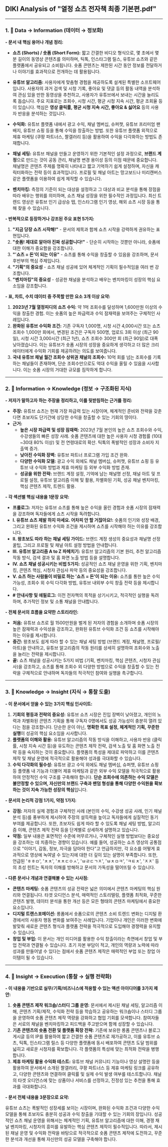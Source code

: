 ## DIKI Analysis of "열정 쇼츠 전자책 최종 기본편.pdf"

---

### 1. 🔹 Data → Information (데이터 → 정보화)

**- 문서 내 핵심 용어나 개념 정리:**

- **쇼츠 (Shorts) / 숏폼 (Short Form):** 짧고 간결한 비디오 형식으로, 몇 초에서 몇 분 길이의 동영상 콘텐츠를 의미하며, 틱톡, 인스타그램 릴스, 유튜브 쇼츠와 같은 플랫폼에서 공유되고 소비됩니다. 숏폼 콘텐츠는 제한된 시간 동안 정보를 전달하거나 이야기를 효과적으로 전개하는 데 활용됩니다.

- **유튜브 알고리즘:** 사용자에게 맞춤형 경험을 제공하도록 설계된 특별한 소프트웨어입니다. 사용자의 과거 검색 및 시청 기록, 좋아요 및 댓글 등의 활동 내역을 분석하여 관심 있을 만한 동영상을 추천하고, 사용자가 유튜브에서 보내는 시간을 늘리도록 돕습니다. 주요 지표로는 조회수, 시청 시간, 평균 시청 지속 시간, 평균 조회율 등이 있습니다. 핵심은 **영상 클릭률, 평균 시청 지속 시간, 좋아요 & 싫어요** 등의 사용자 반응을 분석하는 것입니다.

- **수익화:** 유튜브 플랫폼 내에서 광고 수익, 채널 멤버십, 슈퍼챗, 유튜브 프리미엄 팬 배지, 유튜브 쇼핑 등을 통해 수익을 창출하는 방법. 또한 유튜브 플랫폼 외적으로 제휴 마케팅 (쿠팡 파트너스, 짤갤러리 등)을 활용하여 수익을 다각화하는 방법도 존재합니다.

- **채널 세팅:** 유튜브 채널을 만들고 운영하기 위한 기본적인 설정 과정으로, **브랜드 계정**으로 만드는 것이 공동 관리, 채널명 변경 용이성 등의 이점 때문에 중요합니다. 채널명은 콘텐츠 주제를 명확히 나타내고 짧고 기억하기 쉽게 설정하며, 자신을 캐릭터화하는 전략 등이 효과적입니다. 프로필 및 채널 아트는 망고보드나 미리캔버스 같은 플랫폼을 이용하여 쉽게 제작할 수 있습니다.

- **벤치마킹:** 측정의 기준이 되는 대상을 설정하고 그 대상과 비교 분석을 통해 장점을 따라 배우는 행위를 의미하며, 쇼츠 채널 성장을 위한 필수적인 과정입니다. 최신 트렌드 영상은 유튜브 인기 급상승 탭, 인스타그램 인기 영상, 해외 쇼츠 시장 등을 통해 찾을 수 있습니다.

**- 반복적으로 등장하거나 강조된 주요 표현 5가지:**

1. **"지금 당장 쇼츠 시작해!"** - 문서의 제목과 함께 쇼츠 시작을 강력하게 권유하는 표현입니다.
2. **"숏폼! 제대로 알아야 진짜 성공합니다!"** - 단순히 시작하는 것뿐만 아니라, 숏폼에 대한 이해가 중요함을 강조합니다.
3. **"ʻ쇼츠 = 돈’이 되는 이유"** - 쇼츠를 통해 수익을 창출할 수 있음을 강조하며, 문서 후반부의 핵심 주제입니다.
4. **"기획"의 중요성** - 쇼츠 채널 성공에 있어 체계적인 기획이 필수적임을 여러 번 강조합니다.
5. **"벤치마킹"의 중요성** - 성공한 채널을 분석하고 배우는 벤치마킹이 성장의 핵심 요소임을 강조합니다.

**- 표, 차트, 수치 데이터 중 주목할 만한 요소 3개 이상 요약:**

1. **2023년 7월 열정피디의 쇼츠 수익:** 약 1억 조회수를 달성하며 1,600만원 이상의 수익을 창출한 경험. 이는 숏폼의 높은 파급력과 수익 잠재력을 보여주는 구체적인 사례입니다.
2. **완화된 유튜브 수익화 조건:** 기존 구독자 1,000명, 시청 시간 4,000시간 또는 쇼츠 조회수 1,000만 회에서, 변경된 조건은 구독자 500명, 업로드 3회 이상 (최근 90일), 시청 시간 3,000시간 (최근 1년), 쇼츠 조회수 300만 회 (최근 90일)로 대폭 낮아졌습니다. 이는 유튜브가 숏폼 시장의 성장을 중요하게 생각하고 더 많은 크리에이터에게 수익화 기회를 제공하려는 의도를 보여줍니다.
3. **국내 유튜브 채널 월간 조회수 상위권 채널의 조회수:** 10억 회를 넘는 조회수를 기록하는 채널들이 존재하며, 단순 조회수만으로도 억대 수익을 올릴 수 있음을 시사합니다. 이는 숏폼 시장의 거대한 규모를 짐작하게 합니다.

---

### 2. 🔸 Information → Knowledge (정보 → 구조화된 지식)

**- 저자가 말하고자 하는 주장을 정리하고, 이를 뒷받침하는 근거를 정리:**

- **주장:** 유튜브 쇼츠는 현재 가장 파급력 있는 시장이며, 체계적인 준비와 전략을 갖춘다면 초보자도 단기간에 상당한 수익을 창출할 수 있는 기회의 땅이다.
- **근거:**
    - **높은 시장 파급력 및 성장 잠재력:** 2023년 7월 본인의 높은 쇼츠 조회수와 수익, 수강생들의 빠른 성장 사례. 숏폼 콘텐츠에 대한 높은 사용자 시청 경험률 (10대~30대 80% 이상) 및 전 연령대로의 확산. 틱톡의 폭발적인 성장과 소비자 지출액 증가.
    - **낮아진 수익화 장벽:** 유튜브 파트너 프로그램 가입 조건 완화.
    - **다양한 수익화 모델:** 광고 수익 외에도 채널 멤버십, 슈퍼챗, 유튜브 쇼핑 등 유튜브 내 수익화 방법과 제휴 마케팅 등 외부 수익화 방법 존재.
    - **성공을 위한 전략:** 브랜드 계정 설정, 기억에 남는 채널명 선정, 채널 아트 및 프로필 설정, 유튜브 알고리즘 이해 및 활용, 차별화된 기획, 성공 채널 벤치마킹, 핵심 콘텐츠 제작, 트렌드 활용.

**- 각 섹션별 핵심 내용을 1문장 요약:**

- **프롤로그:** 저자는 유튜브 쇼츠를 통해 높은 수익을 올린 경험과 숏폼 시장의 잠재력을 강조하며 독자들에게 쇼츠 시작을 독려합니다.
- **I. 유튜브 쇼츠 제발 하지 마세요. 어차피 안 할 거잖아요!:** 숏폼의 인기와 성장 배경, 그리고 완화된 유튜브 수익화 조건을 제시하며 쇼츠를 시작해야 하는 이유를 강조합니다.
- **II. 왕초보도 따라 하는 채널 세팅 가이드:** 브랜드 계정 생성의 중요성과 채널명 선정 꿀팁, 그리고 프로필 및 채널 아트 설정 방법을 안내합니다.
- **III. 유튜브 알고리즘 A to Z 파헤치기:** 유튜브 알고리즘의 기본 원리, 추천 알고리즘 작동 방식, 검색 결과 및 홈 화면 노출 방법 등을 설명합니다.
- **IV. 쇼츠 채널 성공시키는 비법 5가지:** 성공적인 쇼츠 채널 운영을 위한 기획, 벤치마킹, 콘텐츠 핵심, 시청자 관심사 파악 등의 중요성을 강조합니다.
- **V. 쇼츠 하는 사람들이 비밀로 하는 ʻ쇼츠 = 돈’이 되는 이유:** 쇼츠를 통한 높은 수익 가능성, 조회수 외 수익 다각화 방법, 유튜브 내외부 수익 창출 전략 등을 제시합니다.
- **# 안내사항 및 에필로그:** 이전 전자책의 목적을 상기시키고, 적극적인 실행을 독려하며, 추가적인 정보 및 소통 채널을 안내합니다.

**- 전체 문서의 흐름을 요약한 스토리라인:**

- **처음:** 유튜브 쇼츠로 월 1500만원을 벌게 된 저자의 경험을 소개하며 숏폼 시장의 높은 잠재력과 수익성을 강조하고, 완화된 유튜브 수익화 조건 등 쇼츠를 시작해야 하는 이유를 제시합니다.
- **중간:** 왕초보도 쉽게 따라 할 수 있는 채널 세팅 방법 (브랜드 계정, 채널명, 프로필/아트)을 안내하고, 유튜브 알고리즘의 작동 원리를 상세히 설명하여 조회수와 노출을 늘리는 전략을 제시합니다.
- **끝:** 쇼츠 채널을 성공시키는 5가지 비법 (기획, 벤치마킹, 핵심 콘텐츠, 시청자 관심사)을 강조하고, 쇼츠를 통해 조회수 외 다양한 방법으로 수익을 창출할 수 있는 전략을 구체적으로 안내하며 독자들의 적극적인 참여와 실행을 촉구합니다.

---

### 3. 🔺 Knowledge → Insight (지식 → 통찰 도출)

**- 이 문서에서 얻을 수 있는 3가지 핵심 인사이트:**

1. **기회의 평등과 전략의 중요성:** 유튜브 쇼츠 시장은 진입 장벽이 낮아졌고, 개인의 노력과 차별화된 콘텐츠 기획을 통해 구독자 0명에서도 성공 가능성이 충분히 열려 있다는 점을 강조합니다. 단순한 운이 아닌, **명확한 목표 설정, 체계적인 기획, 꾸준한 실행**이 성공의 핵심 요소임을 시사합니다.
2. **플랫폼의 이해와 활용:** 유튜브 알고리즘의 작동 방식을 이해하고, 사용자 반응 (클릭률, 시청 지속 시간 등)을 유도하는 콘텐츠 제작 전략, 검색 노출 및 홈 화면 노출 전략 등을 숙지하는 것이 중요합니다. 플랫폼의 특성을 제대로 파악하고 이를 콘텐츠 제작 및 채널 운영에 적극적으로 활용해야 성과를 극대화할 수 있습니다.
3. **수익 다각화의 필수성:** 유튜브 광고 수익 외에도 채널 멤버십, 슈퍼챗, 유튜브 쇼핑 등 플랫폼 내 기능과 더불어 제휴 마케팅과 같은 외부 수익 모델을 적극적으로 활용하여 안정적인 수익 구조를 구축해야 합니다. **단순 조회수에 의존하는 수익 모델은 불안정할 수 있으며, 자신만의 브랜드 구축과 팬덤 형성을 통해 다양한 수익원을 확보하는 것이 지속 가능한 성장의 핵심**입니다.

**- 문서의 논리적 강점 1가지, 약점 1가지:**

- **강점:** 저자의 실제 경험과 구체적인 사례 (본인의 수익, 수강생 성공 사례, 인기 채널 분석 등)를 풍부하게 제시하여 주장의 설득력을 높이고 독자들에게 실질적인 동기 부여를 제공합니다. 또한, 초보자도 쉽게 따라 할 수 있도록 채널 세팅 방법, 알고리즘 이해, 콘텐츠 제작 전략 등을 단계별로 상세하게 설명하고 있습니다.
- **약점:** 일부 내용은 표면적인 수준에 머무르거나, 구체적인 실행 방법보다는 중요성을 강조하는 데 치중하는 경향이 있습니다. 예를 들어, 성공하는 쇼츠 영상의 공통점으로 "이야기, 감동, 정보, 자극을 담아야 한다"고 언급하지만, 각 요소를 어떻게 효과적으로 영상에 녹여낼 수 있는지에 대한 더 깊이 있는 설명이 부족합니다. 또한, 언급된 'ㅎㅎㅁ', 'ㅊㅊ', 'ㅊㅊㄷㅇㅅ', 'ㅂㄹㄷㄱㅈ', 'ㅂㅊㅁㅋ', 'ㅋㅌㅊ', 'ㅈㅈ' 등의 초성 힌트는 독자의 이해를 방해하고 문서의 가독성을 떨어뜨릴 수 있습니다.

**- 다른 문서나 개념과 연결해볼 수 있는 시사점:**

- **콘텐츠 마케팅:** 숏폼 콘텐츠의 성공 전략은 넓은 의미에서 콘텐츠 마케팅의 핵심 원리와 연결됩니다. 타겟 오디언스 분석, 매력적인 스토리텔링, 플랫폼 최적화, 꾸준한 콘텐츠 발행, 데이터 분석을 통한 개선 등은 모든 형태의 콘텐츠 마케팅에서 중요한 요소입니다.
- **디지털 트랜스포메이션:** 롱폼에서 숏폼으로의 콘텐츠 소비 트렌드 변화는 디지털 환경에서의 사용자 행동 변화를 보여주는 사례입니다. 기업이나 개인은 이러한 변화에 발맞춰 새로운 콘텐츠 형식과 플랫폼 전략을 적극적으로 도입해야 경쟁력을 유지할 수 있습니다.
- **창업 및 부업:** 이 문서는 개인 미디어를 활용한 수익 창출이라는 측면에서 창업 및 부업 전략과 연결될 수 있습니다. 초기 자본 부담이 적고, 개인의 역량과 노력에 따라 성과를 만들어낼 수 있다는 점에서 숏폼 콘텐츠 제작은 매력적인 부업 또는 창업 아이템이 될 수 있습니다.

---

### 4. 🔻 Insight → Execution (통찰 → 실행 전략화)

**- 이 내용을 기반으로 실무/기획/비즈니스에 적용할 수 있는 액션 아이디어를 3가지 제안:**

1. **숏폼 콘텐츠 제작 워크숍/스터디 그룹 운영:** 문서에서 제시된 채널 세팅, 알고리즘 이해, 콘텐츠 기획/제작, 수익화 전략 등을 학습하고 공유하는 워크숍이나 스터디 그룹을 운영하여 숏폼 콘텐츠 제작 역량을 강화하고 협업 기회를 모색합니다. 참여자들은 서로의 채널을 벤치마킹하고 피드백을 주고받으며 함께 성장할 수 있습니다.
2. **기존 콘텐츠의 숏폼 전환 및 플랫폼 확장 전략:** 기존에 보유한 롱폼 콘텐츠나 블로그 게시글 등의 IP를 활용하여 짧고 간결한 숏폼 콘텐츠로 재가공하고, 이를 유튜브 쇼츠, 틱톡, 인스타그램 릴스 등 다양한 플랫폼에 동시 배포하여 콘텐츠 도달 범위를 넓히고 새로운 시청자를 확보합니다. 각 플랫폼의 특성에 맞는 최적화 전략을 병행합니다.
3. **제휴 마케팅 활용 수익화 테스트:** 유튜브 채널 커뮤니티 기능이나 영상 설명란 등을 활용하여 문서에서 소개된 짤갤러리, 쿠팡 파트너스 등 제휴 마케팅 링크를 공유하고, 다양한 콘텐츠와 연결하여 클릭률 및 실제 수익 발생 여부를 테스트합니다. 채널의 타겟 오디언스에 맞는 상품이나 서비스를 선정하고, 진정성 있는 추천을 통해 효과를 극대화합니다.

**- 문서 전체 내용을 3문장으로 요약:**

유튜브 쇼츠는 폭발적인 성장세를 보이는 시장이며, 완화된 수익화 조건과 다양한 수익 모델을 통해 초보자도 충분히 성공과 수익 창출을 기대할 수 있는 기회의 장입니다. 성공적인 쇼츠 채널 운영을 위해서는 체계적인 기획, 유튜브 알고리즘에 대한 이해, 경쟁 채널 벤치마킹, 시청자의 흥미를 유발하는 핵심 콘텐츠 제작이 필수적입니다. 따라서, 제시된 채널 운영 및 수익화 전략을 바탕으로 적극적으로 숏폼 콘텐츠 제작에 도전하고, 꾸준한 분석과 개선을 통해 자신만의 성공 모델을 구축해야 합니다.